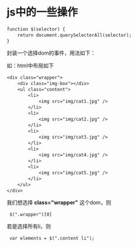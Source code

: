 # js中的一些操作

    function $(selector) {
        return document.querySelectorAll(selector);
    }
    
封装一个选择dom的事件，用法如下：

如：html中布局如下

    <div class="wrapper">
        <div class="img-box"></div>
        <ul class="content">
            <li>
                <img src="img/cat1.jpg" />
            </li>
            <li>
                <img src="img/cat2.jpg" />
            </li>
            <li>
                <img src="img/cat3.jpg" />
            </li>
            <li>
                <img src="img/cat4.jpg" />
            </li>
            <li>
                <img src="img/cat5.jpg" />
            </li>
        </ul>
    </div>
    
我们想选择  **class="wrapper"** 这个dom，则

     $(".wrapper")[0]
    
若是选择所有li，则

     var elements = $(".content li");   